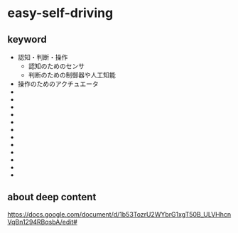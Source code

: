 # easy-self-driving
## keyword
* 認知・判断・操作
    * 認知のためのセンサ
    * 判断のための制御器や人工知能
*   操作のためのアクチュエータ
* 
* 
* 
* 
* 
* 
* 
* 
* 
* 
* 
* 


## about deep content
https://docs.google.com/document/d/1b53TozrU2WYbrG1xgT50B_ULVHhcnVqBn1294RBqsbA/edit#
